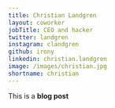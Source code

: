 ```yaml
---
title: Christian Landgren
layout: coworker
jobTitle: CEO and hacker
twitter: landgren
instagram: clandgren
github: irony
linkedin: christian.landgren
image: /images/christian.jpg
shortname: christian
---
```


This is a **blog post**
